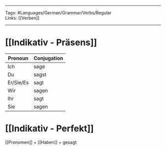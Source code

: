 ___
Tags: #Languages/German/Grammar/Verbs/Regular  
Links: [[Verben]]
___
# [[Indikativ - Präsens]]
Pronoun|Conjugation
------------ | ------------
Ich | sage
Du | sagst
Er/Sie/Es | sagt
Wir | sagen
Ihr | sagt
Sie | sagen


# [[Indikativ - Perfekt]]
[[Pronomen]] + [[Haben]] + gesagt